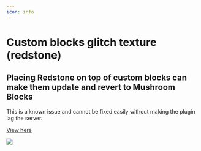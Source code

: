 ```yaml
---
icon: info
---
```


# Custom blocks glitch texture \(redstone\)

## Placing Redstone on top of custom blocks can make them update and revert to Mushroom Blocks


<Warning>
This is a known issue and cannot be fixed easily without making the plugin lag the server.
</Warning>



[View here](https://github.com/PluginBugs/Issues-ItemsAdder/issues/616)


![](../../.gitbook/assets/immagine%20%2839%29.png)